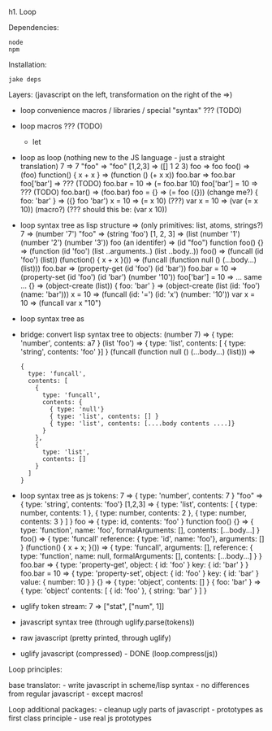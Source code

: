 h1. Loop

Dependencies:

    node
    npm

Installation:

    jake deps

Layers:
  (javascript on the left, transformation on the right of the =>)

  - loop convenience macros / libraries / special "syntax"
    ??? (TODO)

  - loop macros
    ??? (TODO)
      - let

  - loop as loop (nothing new to the JS language - just a straight translation)
    7                           => 7
    "foo"                       => "foo"
    [1,2,3]                     => ([] 1 2 3)
    foo                         => foo
    foo()                       => (foo)
    function() { x + x }        => (function () (+ x x))
    foo.bar                     => foo.bar
    foo['bar']                  => ??? (TODO)
    foo.bar = 10                => (= foo.bar 10)
    foo['bar'] = 10             => ??? (TODO)
    foo.bar()                   => (foo.bar)
    foo = {}                    => (= foo ({})) (change me?)
    { foo: 'bar' }              => ({} foo 'bar')
    x = 10                      => (= x 10)   (???)
    var x = 10                  => (var (= x 10)) (macro?) (??? should this be: (var x 10))

  - loop syntax tree as lisp structure =>
    (only primitives: list, atoms, strings?)
      7                                       => (number '7')
      "foo"                                   => (string 'foo')
      [1, 2, 3]                               => (list (number '1') (number '2') (number '3'))
      foo (an identifer)                      => (id "foo")
      function foo() {}                       => (function (id 'foo') (list ..arguments..) (list ..body..))
      foo()                                   => (funcall (id 'foo') (list))
      (function() { x + x }())                => (funcall
                                                   (function null () (...body...)
                                                   (list)))
      foo.bar                                 => (property-get (id 'foo') (id 'bar'))
      foo.bar = 10                            => (property-set (id 'foo') (id 'bar') (number '10'))
      foo['bar'] = 10                         => ... same ...
      {}                                      => (object-create (list))
      { foo: 'bar' }                          => (object-create (list (id: 'foo') (name: 'bar')))
      x = 10                                  => (funcall (id: '=') (id: 'x') (number: '10'))
      var x = 10                              => (funcall var x "10")

  - loop syntax tree as

  - bridge: convert lisp syntax tree to objects:
    (number 7) => { type: 'number', contents: a7 }
    (list 'foo') => { type: 'list', contents: [ { type: 'string', contents: 'foo' }] }
    (funcall
       (function null () (...body...)
       (list))) =>

        {
          type: 'funcall',
          contents: [
            {
              type: 'funcall',
              contents: {
                { type: 'null'}
                { type: 'list', contents: [] }
                { type: 'list', contents: [....body contents ....]}
              }
            },
            {
              type: 'list',
              contents: []
            }
          ]
        }

  - loop syntax tree as js tokens:
      7       => { type: 'number', contents: 7 }
      "foo"   => { type: 'string', contents: 'foo'}
      [1,2,3] => {
        type: 'list',
        contents: [
          { type: number, contents: 1 },
          { type: number, contents: 2 },
          { type: number, contents: 3 }
        ]
      }
      foo => { type: id, contents: 'foo' }
      function foo() {} => {
        type: 'function',
        name: 'foo',
        formalArguments: [],
        contents: [...body...]
      }
      foo() => {
        type: 'funcall'
        reference: { type: 'id', name: 'foo'},
        arguments: []
      }
      (function() { x + x; }()) => {
        type: 'funcall',
        arguments: [],
        reference: {
          type: 'function',
          name: null,
          formalArguments: [],
          contents: [...body...]
        }
      }
      foo.bar => {
        type: 'property-get',
        object: { id: 'foo' }
        key: { id: 'bar' }
      }
      foo.bar = 10 => {
        type: 'property-set',
        object: { id: 'foo' }
        key: { id: 'bar' }
        value: { number: 10 }
      }
      {} => {
        type: 'object',
        contents: []
      }
      { foo: 'bar' } => {
        type: 'object'
        contents: [
          { id: 'foo' },
          { string: 'bar' }
        ]
      }

  - uglify token stream:
      7 => ["stat", ["num", 1]]
  - javascript syntax tree (through uglify.parse(tokens))
  - raw javascript (pretty printed, through uglify)
  - uglify javascript (compressed) - DONE (loop.compress(js))

Loop principles:

  base translator:
    - write javascript in scheme/lisp syntax
    - no differences from regular javascript
    - except macros!

  Loop additional packages:
    - cleanup ugly parts of javascript
    - prototypes as first class principle - use real js prototypes

